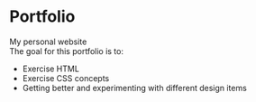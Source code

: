 # Portfolio
 My personal website <br>
 The goal for this portfolio is to: <br>
 - Exercise HTML <br>
 - Exercise CSS concepts <br>
 - Getting better and experimenting with different design items
 

